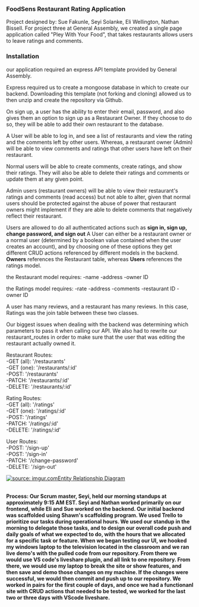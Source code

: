 <h3>FoodSens Restaurant Rating Application</h3>

Project designed by: Sue Fakunle, Seyi Solanke, Eli Wellington, Nathan Bissell.
For project three at General Assembly, we created a single page application called "Pley With Your Food", that takes restaurants allows users to leave ratings and comments.

<h3>Installation</h3>

our application required an express API template provided by General Assembly.
<a href="https://git.generalassemb.ly/ga-wdi-boston/express-api-template"></a>

Express required us to create a mongoose database in which to create our backend. Downloading this template (not forking and cloning) allowed us to then unzip and create the repository via Github.

On sign up, a user has the ability to enter their email, password, and also gives them an option to sign up as a Restaurant Owner. If they choose to do so, they will be able to add their own restaurant to the database.

A User will be able to log in, and see a list of restaurants and view the rating and the comments left by other users. Whereas, a restaurant owner (Admin) will be able to view comments and ratings that other users have left on their restaurant.

Normal users will be able to create comments, create ratings, and show their ratings. They will also be able to delete their ratings and comments or update them at any given point.

Admin users (restaurant owners) will be able to view their restaurant's ratings and comments (read access) but not able to alter, given that normal users should be protected against the abuse of power that restaurant owners might implement if they are able to delete comments that negatively reflect their restaurant.

Users are allowed to do all authenticated actions such as <b>sign in, sign up, change password, and sign out</b>
A User can either be a restaurant owner or a normal user (determined by a boolean value contained when the user creates an account), and by choosing one of these options they get different CRUD actions referenced by different models in the backend. <b>Owners</b> references the Restaurant table, whereas <b>Users</b> references the ratings model.

the Restaurant model requires:
-name
-address
-owner ID

the Ratings model requires:
-rate
-address
-comments
-restaurant ID
-owner ID


A user has many reviews, and a restaurant has many reviews. In this case, Ratings was the join table between these two classes.

Our biggest issues when dealing with the backend was determining which parameters to pass it when calling our API. We also had to rewrite our restaurant_routes in order to make sure that the user that was editing the restaurant actually owned it.

Restaurant Routes:
<br>
-GET (all): '/restaurants'
<br>
-GET (one): '/restaurants/:id'
<br>
-POST: '/restaurants'
<br>
-PATCH: '/restaurants/:id'
<br>
-DELETE: '/restaurants/:id'
<br>

Rating Routes:
<br>
-GET (all): '/ratings'
<br>
-GET (one): '/ratings/:id'
<br>
-POST: '/ratings'
<br>
-PATCH: '/ratings/:id'
<br>
-DELETE: '/ratings/:id'
<br>

User Routes:
<br>
-POST: '/sign-up'
<br>
-POST: '/sign-in'
<br>
-PATCH: '/change-password'
<br>
-DELETE: '/sign-out'
<br>

<a href="https://imgur.com/Qprn46g"><img src="https://i.imgur.com/Qprn46g.jpg" title="source: imgur.com" />Entity Relationship Diagram</a>

<br><b>
  Process: Our Scrum master, Seyi, held our morning standups at approximately 9:15 AM EST. Seyi and Nathan worked primarily on our frontend, while Eli and Sue worked on the backend. Our initial backend was scaffolded using Shawn's scaffolding program. We used Trello to prioritize our tasks during operational hours. We used our standup in the morning to delegate those tasks, and to design our overall code push and daily goals of what we expected to do, with the hours that we allocated for a specific task or feature. When we began testing our UI, we hooked my windows laptop to the television located in the classroom and we ran live demo's with the pulled code from our repository. From there we would use VS code's liveshare plugin, and all link to one repository. From there, we would use my laptop to break the site or show features, and then save and demo those changes on my machine. If the changes were successful, we would then commit and push up to our repository. We worked in pairs for the first couple of days, and once we had a functionanl site with CRUD actions that needed to be tested, we worked for the last two or three days with VScode liveshare.
